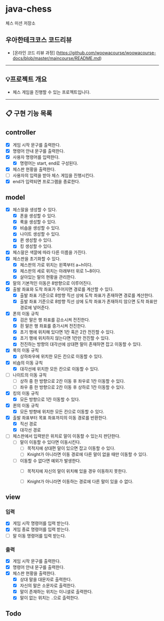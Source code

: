 # java-chess

체스 미션 저장소

## 우아한테크코스 코드리뷰

- [온라인 코드 리뷰 과정] (https://github.com/woowacourse/woowacourse-docs/blob/master/maincourse/README.md)

---

## 💡프로젝트 개요
- 체스 게임을 진행할 수 있는 프로젝트입니다.
---


## 📋 구현 기능 목록

## controller
- [x] 게임 시작 문구를 출력한다.
- [x] 명령어 안내 문구를 출력한다.
- [x] 사용자 명령어를 입력한다.
  - [x] 명령어는 start, end로 구성된다.
- [x] 체스판 현황을 출력한다.
- [ ] 사용자의 입력을 받아 체스 게임을 진행시킨다.
- [x] end가 입력되면 프로그램을 종료한다.

## model
- [x] 체스말을 생성할 수 있다.
  - [x] 폰을 생성할 수 있다.
  - [x] 룩을 생성할 수 있다.
  - [x] 비숍을 생성할 수 있다.
  - [x] 나이트 생성할 수 있다.
  - [x] 퀸 생성할 수 있다.
  - [x] 킹 생성할 수 있다.
- [x] 체스말은 색깔에 따라 다른 이름을 가진다.
- [x] 체스판을 초기화할 수 있다.
  - [x] 체스판의 가로 위치는 왼쪽부터 a~h이다.
  - [x] 체스판의 세로 위치는 아래부터 위로 1~8이다.
  - [x] 살아있는 말의 현황을 관리한다.
- [x] 말의 기본적인 이동은 8방향으로 이루어진다.
- [x] 출발 좌표와 도착 좌표가 주어지면 경로를 계산할 수 있다.
  - [x] 출발 좌표 기준으로 8방향 직선 상에 도착 좌표가 존재하면 경로를 계산한다.
  - [x] 출발 좌표 기준으로 8방향 직선 상에 도착 좌표가 존재하지 않으면 도착 좌표만 경로에 넣어준다.
- [x] 폰의 이동 규칙
  - [x] 검은 말은 행 좌표를 감소시켜 전진한다.
  - [x] 흰 말은 행 좌표를 증가시켜 전진한다.
  - [x] 초기 행에 위치해 있다면 1칸 혹은 2칸 전진할 수 있다.
  - [x] 초기 행에 위치하지 않는다면 1칸만 전진할 수 있다.
  - [x] 전진하는 방향의 대각선에 상대편 말이 존재하면 잡고 이동할 수 있다.
- [x] 룩의 이동 규칙
  - [x] 상하좌우에 위치한 모든 칸으로 이동할 수 있다.
- [x] 비숍의 이동 규칙
  - [x] 대각선에 위치한 모든 칸으로 이동할 수 있다.
- [ ] 나이트의 이동 규칙
  - [ ] 상하 중 한 방향으로 2칸 이동 후 좌우로 1칸 이동할 수 있다.
  - [ ] 좌우 중 한 방향으로 2칸 이동 후 상하로 1칸 이동할 수 있다.
- [x] 킹의 이동 규칙
  - [x] 모든 방향으로 1칸 이동할 수 있다.
- [x] 퀸의 이동 규칙
  - [x] 모든 방향에 위치한 모든 칸으로 이동할 수 있다.
- [x] 출발 좌표부터 목표 좌표까지의 이동 경로를 반환한다.
  - [x] 직선 경로
  - [x] 대각선 경로
- [ ] 체스판에서 입력받은 위치로 말이 이동할 수 있는지 판단한다.
  - [ ] 말이 이동할 수 있다면 이동시킨다.
    - [ ] 목적지에 상대편 말이 있으면 잡고 이동할 수 있다.
    - [ ] Knight가 아니라면 이동 경로에 다른 말이 없을 때만 이동할 수 있다.
  - [ ] 이동할 수 없다면 예외가 발생한다.
    - [ ] 목적지에 자신의 말이 위치해 있을 경우 이동하지 못한다.
    - [ ] Knight가 아니라면 이동하는 경로에 다른 말이 있을 수 없다.


## view
### 입력
- [x] 게임 시작 명령어를 입력 받는다.
- [x] 게임 종료 명령어를 입력 받는다.
- [ ] 말 이동 명령어를 입력 받는다.

### 출력
- [x] 게임 시작 문구를 출력한다.
- [x] 명령어 안내 문구를 출력한다.
- [x] 체스판 현황을 출력한다.
  - [x] 상대 말을 대문자로 출력한다.
  - [x] 자신의 말은 소문자로 출력한다.
  - [x] 말이 존재하는 위치는 이니셜로 출력한다.
  - [x] 말이 없는 위치는 `.`으로 출력한다.

## Todo
